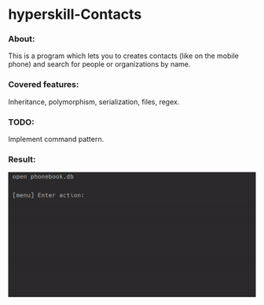 # hyperskill-Contacts
### About:
This is a program which lets you to creates contacts (like on the mobile phone) and search for people or organizations by name.

### Covered features:
Inheritance, polymorphism, serialization, files, regex.

### TODO:
Implement command pattern.

### Result:
![Result](https://github.com/LukaLike/demo/blob/master/hyperskill-contacts.gif)
